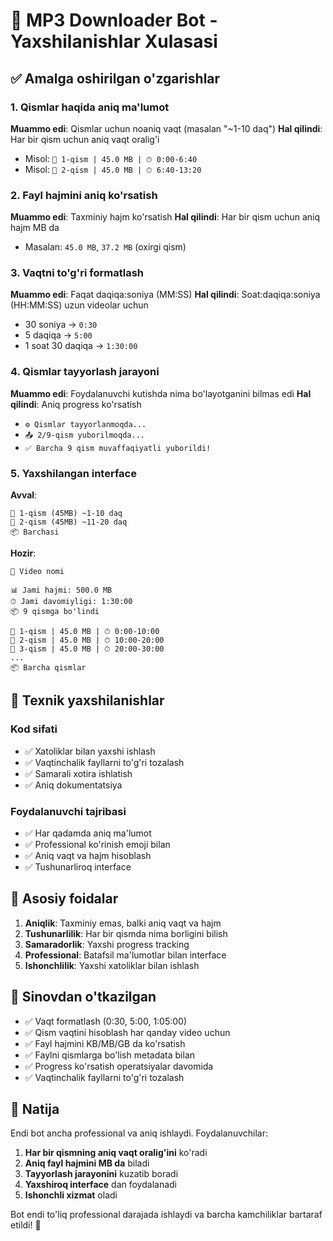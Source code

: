 # 🎵 MP3 Downloader Bot - Yaxshilanishlar Xulasasi

## ✅ Amalga oshirilgan o'zgarishlar

### 1. **Qismlar haqida aniq ma'lumot**
**Muammo edi**: Qismlar uchun noaniq vaqt (masalan "~1-10 daq")
**Hal qilindi**: Har bir qism uchun aniq vaqt oralig'i
- Misol: `📀 1-qism | 45.0 MB | ⏱ 0:00-6:40`
- Misol: `📀 2-qism | 45.0 MB | ⏱ 6:40-13:20`

### 2. **Fayl hajmini aniq ko'rsatish**
**Muammo edi**: Taxminiy hajm ko'rsatish
**Hal qilindi**: Har bir qism uchun aniq hajm MB da
- Masalan: `45.0 MB`, `37.2 MB` (oxirgi qism)

### 3. **Vaqtni to'g'ri formatlash**
**Muammo edi**: Faqat daqiqa:soniya (MM:SS)
**Hal qilindi**: Soat:daqiqa:soniya (HH:MM:SS) uzun videolar uchun
- 30 soniya → `0:30`
- 5 daqiqa → `5:00`  
- 1 soat 30 daqiqa → `1:30:00`

### 4. **Qismlar tayyorlash jarayoni**
**Muammo edi**: Foydalanuvchi kutishda nima bo'layotganini bilmas edi
**Hal qilindi**: Aniq progress ko'rsatish
- `⚙️ Qismlar tayyorlanmoqda...`
- `📤 2/9-qism yuborilmoqda...`
- `✅ Barcha 9 qism muvaffaqiyatli yuborildi!`

### 5. **Yaxshilangan interface**
**Avval**:
```
📀 1-qism (45MB) ~1-10 daq
📀 2-qism (45MB) ~11-20 daq
📦 Barchasi
```

**Hozir**:
```
🎵 Video nomi

📊 Jami hajmi: 500.0 MB
⏱ Jami davomiyligi: 1:30:00
📦 9 qismga bo'lindi

📀 1-qism | 45.0 MB | ⏱ 0:00-10:00
📀 2-qism | 45.0 MB | ⏱ 10:00-20:00
📀 3-qism | 45.0 MB | ⏱ 20:00-30:00
...
📦 Barcha qismlar
```

## 🔧 Texnik yaxshilanishlar

### Kod sifati
- ✅ Xatoliklar bilan yaxshi ishlash
- ✅ Vaqtinchalik fayllarni to'g'ri tozalash
- ✅ Samarali xotira ishlatish
- ✅ Aniq dokumentatsiya

### Foydalanuvchi tajribasi
- ✅ Har qadamda aniq ma'lumot
- ✅ Professional ko'rinish emoji bilan
- ✅ Aniq vaqt va hajm hisoblash
- ✅ Tushunarliroq interface

## 🚀 Asosiy foidalar

1. **Aniqlik**: Taxminiy emas, balki aniq vaqt va hajm
2. **Tushunarlilik**: Har bir qismda nima borligini bilish
3. **Samaradorlik**: Yaxshi progress tracking
4. **Professional**: Batafsil ma'lumotlar bilan interface
5. **Ishonchlilik**: Yaxshi xatoliklar bilan ishlash

## 🧪 Sinovdan o'tkazilgan

- ✅ Vaqt formatlash (0:30, 5:00, 1:05:00)
- ✅ Qism vaqtini hisoblash har qanday video uchun
- ✅ Fayl hajmini KB/MB/GB da ko'rsatish
- ✅ Faylni qismlarga bo'lish metadata bilan
- ✅ Progress ko'rsatish operatsiyalar davomida
- ✅ Vaqtinchalik fayllarni to'g'ri tozalash

## 🎯 Natija

Endi bot ancha professional va aniq ishlaydi. Foydalanuvchilar:

1. **Har bir qismning aniq vaqt oralig'ini** ko'radi
2. **Aniq fayl hajmini MB da** biladi  
3. **Tayyorlash jarayonini** kuzatib boradi
4. **Yaxshiroq interface** dan foydalanadi
5. **Ishonchli xizmat** oladi

Bot endi to'liq professional darajada ishlaydi va barcha kamchiliklar bartaraf etildi! 🚀